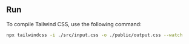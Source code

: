 ## Run

To compile Tailwind CSS, use the following command:

```bash
npx tailwindcss -i ./src/input.css -o ./public/output.css --watch
